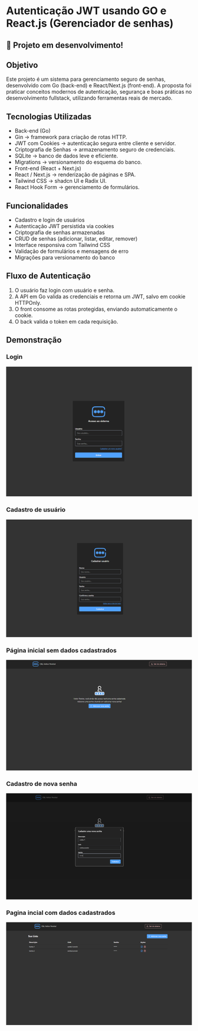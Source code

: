 # Autenticação JWT usando GO e React.js (Gerenciador de senhas)

## 🚧 Projeto em desenvolvimento!

## Objetivo

Este projeto é um sistema para gerenciamento seguro de senhas, desenvolvido com Go (back-end) e React/Next.js (front-end).
A proposta foi praticar conceitos modernos de autenticação, segurança e boas práticas no desenvolvimento fullstack, utilizando ferramentas reais de mercado.

## Tecnologias Utilizadas

- Back-end (Go)
- Gin → framework para criação de rotas HTTP.
- JWT com Cookies → autenticação segura entre cliente e servidor.
- Criptografia de Senhas → armazenamento seguro de credenciais.
- SQLite → banco de dados leve e eficiente.
- Migrations → versionamento do esquema do banco.
- Front-end (React + Next.js)
- React / Next.js → renderização de páginas e SPA.
- Tailwind CSS → shadcn UI e Radix UI.
- React Hook Form → gerenciamento de formulários.

## Funcionalidades

- Cadastro e login de usuários
- Autenticação JWT persistida via cookies
- Criptografia de senhas armazenadas
- CRUD de senhas (adicionar, listar, editar, remover)
- Interface responsiva com Tailwind CSS
- Validação de formulários e mensagens de erro
- Migrações para versionamento do banco

## Fluxo de Autenticação

1. O usuário faz login com usuário e senha.
2. A API em Go valida as credenciais e retorna um JWT, salvo em cookie HTTPOnly.
3. O front consome as rotas protegidas, enviando automaticamente o cookie.
4. O back valida o token em cada requisição.

## Demonstração

### Login

![alt text](./cmd/docs/readme/assets/image.png)

### Cadastro de usuário

![alt text](./cmd/docs/readme/assets/image-1.png)

### Página inicial sem dados cadastrados

![alt text](./cmd/docs/readme/assets/image-3.png)

### Cadastro de nova senha

![alt text](./cmd/docs/readme/assets/image-2.png)

### Pagina incial com dados cadastrados

![alt text](./cmd/docs/readme/assets/image-4.png)
